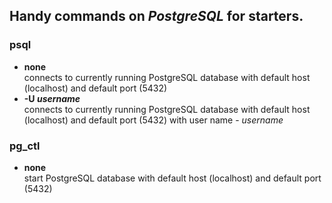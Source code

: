 ## Handy commands on _PostgreSQL_ for starters.
### psql
*	**none**  
 		connects to currently running PostgreSQL database with default host (localhost) and default port (5432)
*	**-U _username_**  
 		connects to currently running PostgreSQL database with default host (localhost) and default port (5432) with user name - _username_  

### pg_ctl
*	**none**  
                 start PostgreSQL database with default host (localhost) and default port (5432)
